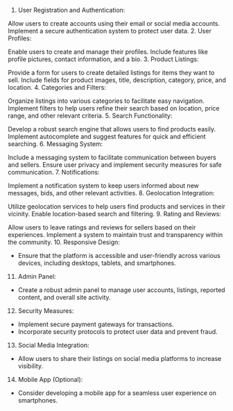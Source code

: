 1. User Registration and Authentication:

Allow users to create accounts using their email or social media accounts.
Implement a secure authentication system to protect user data.
2. User Profiles:

Enable users to create and manage their profiles.
Include features like profile pictures, contact information, and a bio.
3. Product Listings:

Provide a form for users to create detailed listings for items they want to sell.
Include fields for product images, title, description, category, price, and location.
4. Categories and Filters:

Organize listings into various categories to facilitate easy navigation.
Implement filters to help users refine their search based on location, price range, and other relevant criteria.
5. Search Functionality:

Develop a robust search engine that allows users to find products easily.
Implement autocomplete and suggest features for quick and efficient searching.
6. Messaging System:

Include a messaging system to facilitate communication between buyers and sellers.
Ensure user privacy and implement security measures for safe communication.
7. Notifications:

Implement a notification system to keep users informed about new messages, bids, and other relevant activities.
8. Geolocation Integration:

Utilize geolocation services to help users find products and services in their vicinity.
Enable location-based search and filtering.
9. Rating and Reviews:

Allow users to leave ratings and reviews for sellers based on their experiences.
Implement a system to maintain trust and transparency within the community.
10. Responsive Design:
- Ensure that the platform is accessible and user-friendly across various devices, including desktops, tablets, and smartphones.

11. Admin Panel:
- Create a robust admin panel to manage user accounts, listings, reported content, and overall site activity.

12. Security Measures:
- Implement secure payment gateways for transactions.
- Incorporate security protocols to protect user data and prevent fraud.

13. Social Media Integration:
- Allow users to share their listings on social media platforms to increase visibility.

14. Mobile App (Optional):
- Consider developing a mobile app for a seamless user experience on smartphones.